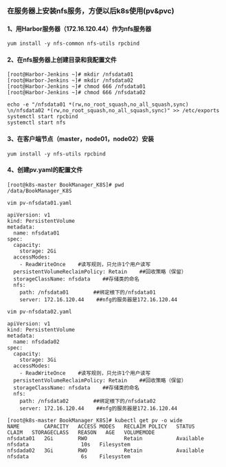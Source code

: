 ### 在服务器上安装nfs服务，方便以后k8s使用(pv&pvc)
#### 1、用Harbor服务器（172.16.120.44）作为nfs服务器
```shell script
yum install -y nfs-common nfs-utils rpcbind
```
#### 2、在nfs服务器上创建目录和我配置文件
```shell script
[root@Harbor-Jenkins ~]# mkdir /nfsdata01
[root@Harbor-Jenkins ~]# mkdir /nfsdata02
[root@Harbor-Jenkins ~]# chmod 666 /nfsdata01
[root@Harbor-Jenkins ~]# chmod 666 /nfsdata02
```
```shell script
echo -e "/nfsdata01 *(rw,no_root_squash,no_all_squash,sync) \n/nfsdata02 *(rw,no_root_squash,no_all_squash,sync)" >> /etc/exports
systemctl start rpcbind
systemctl start nfs
```
#### 3、在客户端节点（master，node01，node02）安装
```shell script
yum install -y nfs-utils rpcbind
```
#### 4、创建pv.yaml的配置文件
```shell script
[root@k8s-master BookManager_K8S]# pwd
/data/BookManager_K8S
```
```shell script
vim pv-nfsdata01.yaml

apiVersion: v1
kind: PersistentVolume
metadata:
  name: nfsdata01
spec:
  capacity:
    storage: 2Gi
  accessModes:
    - ReadWriteOnce    #读写规则，只允许1个用户读写
  persistentVolumeReclaimPolicy: Retain    ##回收策略（保留）
  storageClassName: nfsdata    ##存储类的命名
  nfs:
    path: /nfsdata01        ##绑定根下的/nfsdata01
    server: 172.16.120.44    ##nfg的服务器是172.16.120.44
```
```shell script
vim pv-nfsdata02.yaml

apiVersion: v1
kind: PersistentVolume
metadata:
  name: nfsdada02
spec:
  capacity:
    storage: 3Gi
  accessModes:
    - ReadWriteOnce    #读写规则，只允许1个用户读写
  persistentVolumeReclaimPolicy: Retain    ##回收策略（保留）
  storageClassName: nfsdata    ##存储类的命名
  nfs:
    path: /nfsdata02        ##绑定根下的/nfsdata02
    server: 172.16.120.44    ##nfg的服务器是172.16.120.44
```
```shell script
[root@k8s-master BookManager_K8S]# kubectl get pv -o wide
NAME        CAPACITY   ACCESS MODES   RECLAIM POLICY   STATUS      CLAIM   STORAGECLASS   REASON   AGE   VOLUMEMODE
nfsdata01   2Gi        RWO            Retain           Available           nfsdata                 10s   Filesystem
nfsdada02   3Gi        RWO            Retain           Available           nfsdata                 6s    Filesystem
```